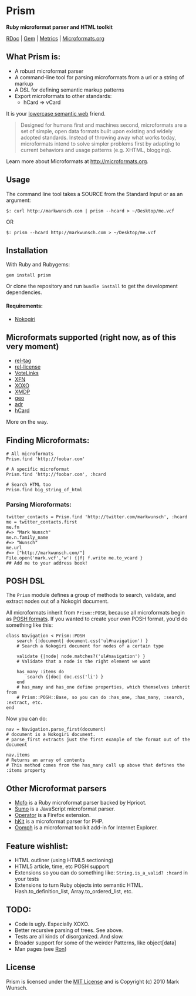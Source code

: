 # Prism

**Ruby microformat parser and HTML toolkit**

[RDoc](http://rdoc.info/projects/mwunsch/prism) | [Gem](http://rubygems.org/gems/prism) | [Metrics](http://getcaliper.com/caliper/project?repo=git%3A%2F%2Fgithub.com%2Fmwunsch%2Fprism.git) | [Microformats.org](http://microformats.org/wiki/Prism)

## What Prism is:

+ A robust microformat parser
+ A command-line tool for parsing microformats from a url or a string of markup
+ A DSL for defining semantic markup patterns
+ Export microformats to other standards:
	+ hCard => vCard

It is your [lowercase semantic web](http://tantek.com/presentations/2004etech/realworldsemanticspres.html) friend.

>Designed for humans first and machines second, microformats are a set of simple, open data formats built upon existing and widely adopted standards. Instead of throwing away what works today, microformats intend to solve simpler problems first by adapting to current behaviors and usage patterns (e.g. XHTML, blogging).

Learn more about Microformats at http://microformats.org.

## Usage

The command line tool takes a SOURCE from the Standard Input or as an argument:

	$: curl http://markwunsch.com | prism --hcard > ~/Desktop/me.vcf
	
OR

	$: prism --hcard http://markwunsch.com > ~/Desktop/me.vcf

## Installation

With Ruby and Rubygems:

	gem install prism
	
Or clone the repository and run `bundle install` to get the development dependencies.	

#### Requirements:

+ [Nokogiri](http://github.com/tenderlove/nokogiri)

## Microformats supported (right now, as of this very moment)

+ [rel-tag](http://microformats.org/wiki/rel-tag)
+ [rel-license](http://microformats.org/wiki/rel-license)
+ [VoteLinks](http://microformats.org/wiki/vote-links)
+ [XFN](http://microformats.org/wiki/XFN)
+ [XOXO](http://microformats.org/wiki/xoxo)
+ [XMDP](http://microformats.org/wiki/XMDP)
+ [geo](http://microformats.org/wiki/geo)
+ [adr](http://microformats.org/wiki/adr)
+ [hCard](http://microformats.org/wiki/hcard)

More on the way.

## Finding Microformats:
	
	# All microformats
	Prism.find 'http://foobar.com'
	
	# A specific microformat
	Prism.find 'http://foobar.com', :hcard
	
	# Search HTML too
	Prism.find big_string_of_html
	
### Parsing Microformats:

	twitter_contacts = Prism.find 'http://twitter.com/markwunsch', :hcard
	me = twitter_contacts.first
	me.fn
	#=> "Mark Wunsch"
	me.n.family_name
	#=> "Wunsch"
	me.url
	#=> ["http://markwunsch.com/"]
	File.open('mark.vcf','w') {|f| f.write me.to_vcard }
	## Add me to your address book!	

## POSH DSL

The `Prism` module defines a group of methods to search, validate, and extract nodes out of a Nokogiri document.

All microformats inherit from `Prism::POSH`, because all microformats begin as [POSH formats](http://microformats.org/wiki/posh). If you wanted to create your own POSH format, you'd do something like this:

	class Navigation < Prism::POSH
		search {|document| document.css('ul#navigation') }
		# Search a Nokogiri document for nodes of a certain type
		
		validate {|node| node.matches?('ul#navigation') }
		# Validate that a node is the right element we want
		
		has_many :items do
			search {|doc| doc.css('li') }
		end
		# has_many and has_one define properties, which themselves inherit from
		# Prism::POSH::Base, so you can do :has_one, :has_many, :search, :extract, etc.
	end
	
Now you can do:

	nav = Navigation.parse_first(document) 
	# document is a Nokogiri document. 
	# parse_first extracts just the first example of the format out of the document
	
	nav.items
	# Returns an array of contents
	# This method comes from the has_many call up above that defines the :items property

## Other Microformat parsers

+ [Mofo](http://mofo.rubyforge.org/) is a Ruby microformat parser backed by Hpricot.
+ [Sumo](http://www.danwebb.net/2007/2/9/sumo-a-generic-microformats-parser-for-javascript) is a JavaScript microformat parser.
+ [Operator](https://addons.mozilla.org/en-US/firefox/addon/4106) is a Firefox extension.
+ [hKit](http://code.google.com/p/hkit/) is a microformat parser for PHP.
+ [Oomph](http://visitmix.com/labs/oomph/) is a microformat toolkit add-in for Internet Explorer.
	
## Feature wishlist:

+ HTML outliner (using HTML5 sectioning)
+ HTML5 article, time, etc POSH support
+ Extensions so you can do something like: `String.is_a_valid? :hcard` in your tests
+ Extensions to turn Ruby objects into semantic HTML. Hash.to_definition_list, Array.to_ordered_list, etc.	
	
## TODO:

+ Code is ugly. Especially XOXO.
+ Better recursive parsing of trees. See above.
+ Tests are all kinds of disorganized. And slow.
+ Broader support for some of the weirder Patterns, like object[data]
+ Man pages (see [Ron](http://github.com/rtomayko/ron))

## License

Prism is licensed under the [MIT License](http://creativecommons.org/licenses/MIT/) and is Copyright (c) 2010 Mark Wunsch.